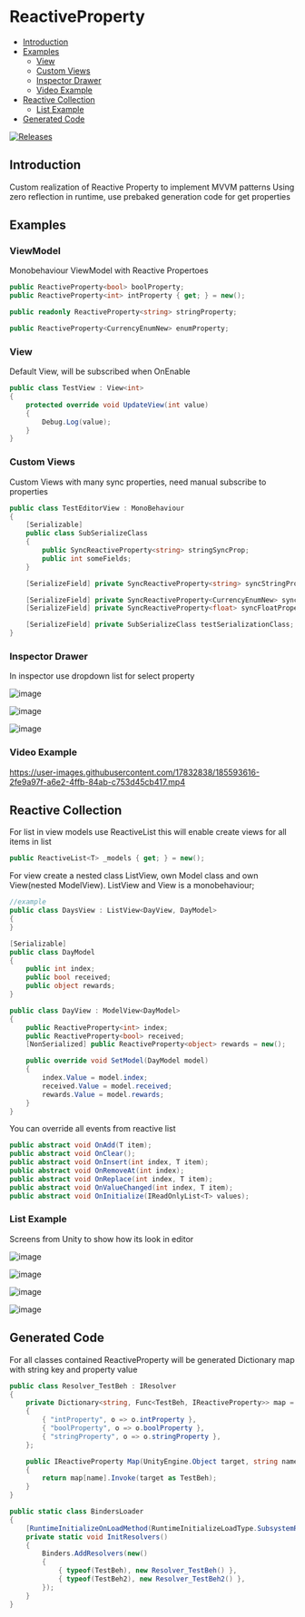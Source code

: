 
# ReactiveProperty
- [Introduction](#introduction)
- [Examples](#examples)
	- [View](#view)
	- [Custom Views](#custom-views)
	- [Inspector Drawer](#inspector-drawer)
	- [Video Example](#video-example)
- [Reactive Collection](#reactive-collection)
    - [List Example](#list-example)
- [Generated Code](#generated-code)

 [![Releases](https://img.shields.io/github/release/avmedvedskiy/ReactiveProperty.svg)](https://github.com/avmedvedskiy/ReactiveProperty/releases)
 
## Introduction 

Custom realization of Reactive Property to implement MVVM patterns
Using zero reflection in runtime, use prebaked generation code for get properties

## Examples
### ViewModel
Monobehaviour ViewModel with Reactive Propertoes
```csharp
public ReactiveProperty<bool> boolProperty;
public ReactiveProperty<int> intProperty { get; } = new();

public readonly ReactiveProperty<string> stringProperty;

public ReactiveProperty<CurrencyEnumNew> enumProperty;
```

### View
Default View, will be subscribed when OnEnable
```csharp
public class TestView : View<int>
{
    protected override void UpdateView(int value)
    {
        Debug.Log(value);
    }
}
```
### Custom Views 
Custom Views with many sync properties, need manual subscribe to properties
```csharp
public class TestEditorView : MonoBehaviour
{
    [Serializable]
    public class SubSerializeClass
    {
        public SyncReactiveProperty<string> stringSyncProp;
        public int someFields;
    }

    [SerializeField] private SyncReactiveProperty<string> syncStringProperty;

    [SerializeField] private SyncReactiveProperty<CurrencyEnumNew> syncCurrencyProperty;
    [SerializeField] private SyncReactiveProperty<float> syncFloatProperty;

    [SerializeField] private SubSerializeClass testSerializationClass;
}
```
### Inspector Drawer
In inspector use dropdown list for select property

![image](https://user-images.githubusercontent.com/17832838/185577063-f0d305fd-32aa-44e6-9626-ad7ed83fd994.png)

![image](https://user-images.githubusercontent.com/17832838/185577429-cfc27b16-0d5f-4c53-bc5d-78f40f437234.png)

![image](https://user-images.githubusercontent.com/17832838/185577521-9e5c0a26-5182-405e-ae77-dd8d8bfb14c1.png)

### Video Example
https://user-images.githubusercontent.com/17832838/185593616-2fe9a97f-a6e2-4ffb-84ab-c753d45cb417.mp4

## Reactive Collection
For list in view models use ReactiveList<T> this will enable create views for all items in list

```csharp
public ReactiveList<T> _models { get; } = new();
```

For view create a nested class ListView, own Model class and own View(nested ModelView<Model>). ListView and View is a monobehaviour;
```csharp
//example
public class DaysView : ListView<DayView, DayModel>
{
}

[Serializable]
public class DayModel
{
    public int index;
    public bool received;
    public object rewards;
}

public class DayView : ModelView<DayModel>
{
    public ReactiveProperty<int> index;
    public ReactiveProperty<bool> received;
    [NonSerialized] public ReactiveProperty<object> rewards = new();

    public override void SetModel(DayModel model)
    {
        index.Value = model.index;
        received.Value = model.received;
        rewards.Value = model.rewards;
    }
}    
```
You can override all events from reactive list
```csharp
public abstract void OnAdd(T item);
public abstract void OnClear();
public abstract void OnInsert(int index, T item);
public abstract void OnRemoveAt(int index);
public abstract void OnReplace(int index, T item);
public abstract void OnValueChanged(int index, T item);
public abstract void OnInitialize(IReadOnlyList<T> values);
```
        
        
### List Example
Screens from Unity to show how its look in editor

![image](https://user-images.githubusercontent.com/17832838/187874350-5f25509a-8d20-47e9-866b-98d36ab3de18.png)

![image](https://user-images.githubusercontent.com/17832838/187874406-9bf67ab9-4e76-419e-b026-c46a38e763dc.png)

![image](https://user-images.githubusercontent.com/17832838/187874474-e67a6fae-0b1f-4d22-a992-fea1ec261b6a.png)

![image](https://user-images.githubusercontent.com/17832838/187874435-d9a8f28f-06d6-4be1-aa57-79d865086e28.png)


## Generated Code
For all classes contained ReactiveProperty will be generated Dictionary map with string key and property value
```csharp
public class Resolver_TestBeh : IResolver
{
    private Dictionary<string, Func<TestBeh, IReactiveProperty>> map = new()
    {
        { "intProperty", o => o.intProperty },
        { "boolProperty", o => o.boolProperty },
        { "stringProperty", o => o.stringProperty },
    };

    public IReactiveProperty Map(UnityEngine.Object target, string name)
    {
        return map[name].Invoke(target as TestBeh);
    }
}

public static class BindersLoader
{
    [RuntimeInitializeOnLoadMethod(RuntimeInitializeLoadType.SubsystemRegistration)]
    private static void InitResolvers()
    {
        Binders.AddResolvers(new()
        {
            { typeof(TestBeh), new Resolver_TestBeh() },
            { typeof(TestBeh2), new Resolver_TestBeh2() },
        });
    }
}
```


